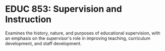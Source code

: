 # EDUC 853: Supervision and Instruction

Examines the history, nature, and purposes of educational supervision, with an emphasis on the supervisor's role in improving teaching, curriculum development, and staff development.